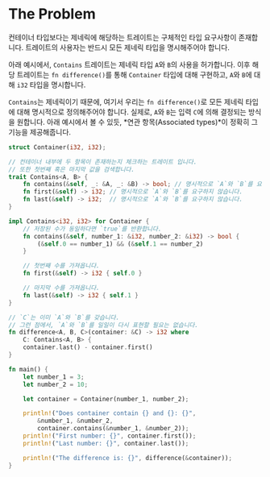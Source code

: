 # The Problem

컨테이너 타입보다는 제네릭에 해당하는 트레이트는 구체적인 타입 요구사항이 존재합니다. 트레이트의 사용자는 반드시 모든 제네릭 타입을 명시해주어야 합니다.

아래 예시에서, `Contains` 트레이트는 제네릭 타입 `A`와 `B`의 사용을 허가합니다. 이후 해당 트레이트는 `fn difference()`를 통해 `Container` 타입에 대해 구현하고, `A`와 `B`에 대해 `i32` 타입을 명시합니다.

`Contains`는 제네릭이기 때문에, 여기서 우리는 `fn difference()`로 모든 제네릭 타입에 대해 명시적으로 정의해주어야 합니다. 실제로, `A`와 `B`는 입력 `C`에 의해 결정되는 방식을 원합니다. 아래 예시에서 볼 수 있듯, *연관 항목(Associated types)*이 정확히 그 기능을 제공해줍니다.

```rust
struct Container(i32, i32);

// 컨테이너 내부에 두 항목이 존재하는지 체크하는 트레이트 입니다.
// 또한 첫번째 혹은 마지막 값을 검색합니다.
trait Contains<A, B> {
    fn contains(&self, _: &A, _: &B) -> bool; // 명시적으로 `A`와 `B`를 요구합니다.
    fn first(&self) -> i32; // 명시적으로 `A`와 `B`를 요구하지 않습니다.
    fn last(&self) -> i32;  // 명시적으로 `A`와 `B`를 요구하지 않습니다.
}

impl Contains<i32, i32> for Container {
    // 저장된 수가 동일하다면 `true`를 반환합니다.
    fn contains(&self, number_1: &i32, number_2: &i32) -> bool {
        (&self.0 == number_1) && (&self.1 == number_2)
    }

    // 첫번째 수를 가져옵니다.
    fn first(&self) -> i32 { self.0 }

    // 마지막 수를 가져옵니다.
    fn last(&self) -> i32 { self.1 }
}

// `C`는 이미 `A`와 `B`를 갖습니다.
// 그런 점에서, `A`와 `B`를 일일이 다시 표현할 필요는 없습니다.
fn difference<A, B, C>(container: &C) -> i32 where
    C: Contains<A, B> {
    container.last() - container.first()
}

fn main() {
    let number_1 = 3;
    let number_2 = 10;

    let container = Container(number_1, number_2);

    println!("Does container contain {} and {}: {}",
        &number_1, &number_2,
        container.contains(&number_1, &number_2));
    println!("First number: {}", container.first());
    println!("Last number: {}", container.last());

    println!("The difference is: {}", difference(&container));
}
```